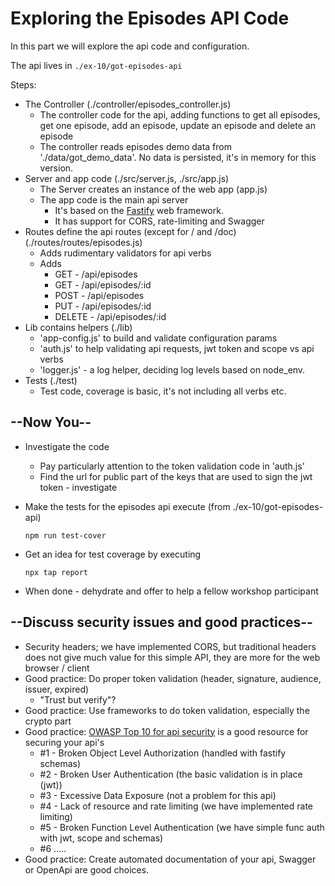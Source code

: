 # Exploring the Episodes API Code

In this part we will explore the api code and configuration.

The api lives in `./ex-10/got-episodes-api`


Steps:

* The Controller (./controller/episodes_controller.js)
  * The controller code for the api, adding functions to get all episodes, get one episode, add an episode, update an episode and delete an episode 
  * The controller reads episodes demo data from './data/got_demo_data'. No data is persisted, it's in memory for this version.
* Server and app code (./src/server.js, ./src/app.js)
  * The Server creates an instance of the web app (app.js)
  * The app code is the main api server
    * It's based on the [Fastify](https://www.fastify.io/) web framework.
    * It has support for CORS, rate-limiting and Swagger 
* Routes define the api routes (except for / and /doc)(./routes/routes/episodes.js)
  * Adds rudimentary validators for api verbs
  * Adds
    * GET - /api/episodes
    * GET - /api/episodes/:id
    * POST - /api/episodes
    * PUT - /api/episodes/:id
    * DELETE - /api/episodes/:id
* Lib contains helpers (./lib)
  * 'app-config.js' to build and validate configuration params
  * 'auth.js' to help validating api requests, jwt token and scope vs api verbs
  * 'logger.js' - a log helper, deciding log levels based on node_env.
* Tests (./test)
  * Test code, coverage is basic, it's not including all verbs etc.

## --Now You--

* Investigate the code
  * Pay particularly attention to the token validation code in 'auth.js'
  * Find the url for public part of the keys that are used to sign the jwt token - investigate
* Make the tests for the episodes api execute (from ./ex-10/got-episodes-api)
  
  ```shell
  npm run test-cover
  ```

* Get an idea for test coverage by executing

  ```shell
  npx tap report
  ```

* When done - dehydrate and offer to help a fellow workshop participant

## --Discuss security issues and good practices--

* Security headers; we have implemented CORS, but traditional headers does not give much value for this simple API, they are more for the web browser / client
* Good practice: Do proper token validation (header, signature, audience, issuer, expired)
  * "Trust but verify"?
* Good practice: Use frameworks to do token validation, especially the crypto part
* Good practice: [OWASP Top 10 for api security](https://owasp.org/www-project-api-security/) is a good resource for securing your api's
  * #1 - Broken Object Level Authorization (handled with fastify schemas)
  * #2 - Broken User Authentication (the basic validation is in place (jwt))
  * #3 - Excessive Data Exposure (not a problem for this api)
  * #4 - Lack of resource and rate limiting (we have implemented rate limiting)
  * #5 - Broken Function Level Authentication (we have simple func auth with jwt, scope and schemas)
  * #6 .....
* Good practice: Create automated documentation of your api, Swagger or OpenApi are good choices.
